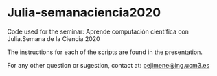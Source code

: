 # Julia-semanaciencia2020
Code used for the seminar: Aprende computación científica con Julia.Semana de la Ciencia 2020

The instructions for each of the scripts are found in the presentation.

For any other question or sugestion, contact at: pejimene@ing.ucm3.es
